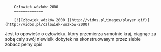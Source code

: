 
        Człowiek wózków 2000 
        =============
        
        [![Człowiek wózków 2000 ](http://vidos.pl/images/player.gif)](http://vidos.pl/czlowiek-wozkow-2000)
        
        
 Jest to opowieść o człowieku, który przemierza samotnie kraj, ciągnąc za sobą cały swój niewielki dobytek na skonstruowanym przez siebie zobacz pełny opis
    